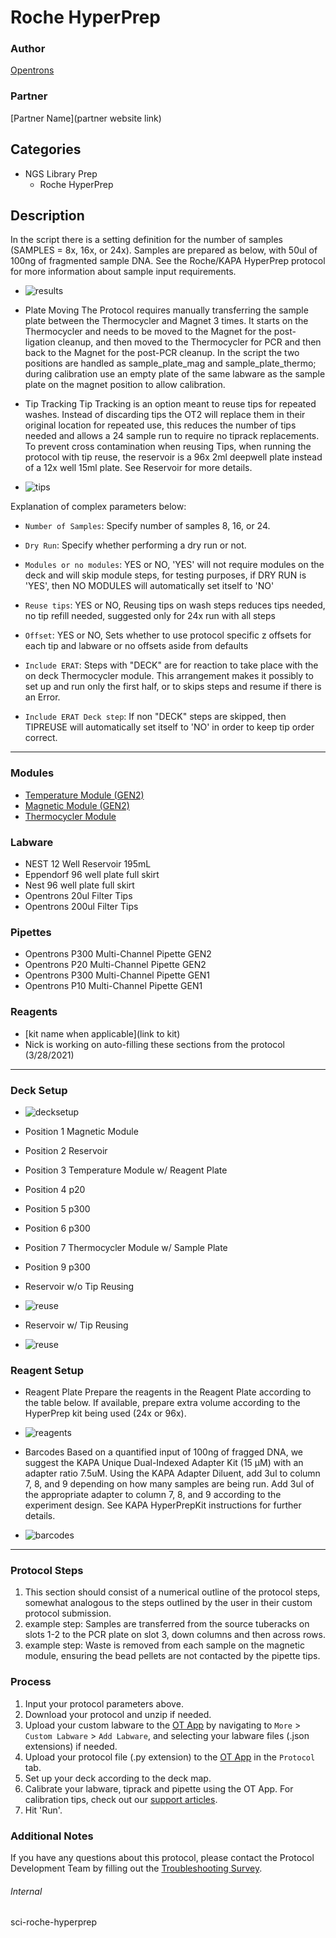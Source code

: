 # Roche HyperPrep

### Author
[Opentrons](https://opentrons.com/)

### Partner
[Partner Name](partner website link)

## Categories
* NGS Library Prep
	* Roche HyperPrep

## Description
In the script there is a setting definition for the number of samples (SAMPLES = 8x, 16x, or 24x).  Samples are prepared as below, with 50ul of 100ng of fragmented sample DNA.  See the Roche/KAPA HyperPrep protocol for more information about sample input requirements.
* ![results](https://opentrons-protocol-library-website.s3.amazonaws.com/custom-README-images/sci-roche-hyperprep/1.png)

* Plate Moving
The Protocol requires manually transferring the sample plate between the Thermocycler and Magnet 3 times.  It starts on the Thermocycler and needs to be moved to the Magnet for the post-ligation cleanup, and then moved to the Thermocycler for PCR and then back to the Magnet for the post-PCR cleanup.  In the script the two positions are handled as sample_plate_mag and sample_plate_thermo; during calibration use an empty plate of the same labware as the sample plate on the magnet position to allow calibration.

* Tip Tracking
Tip Tracking is an option meant to reuse tips for repeated washes.  Instead of discarding tips the OT2 will replace them in their original location for repeated use, this reduces the number of tips needed and allows a 24 sample run to require no tiprack replacements.  To prevent cross contamination when reusing Tips, when running the protocol with tip reuse, the reservoir is a 96x 2ml deepwell plate instead of a 12x well 15ml plate.  See Reservoir for more details.
* ![tips](https://opentrons-protocol-library-website.s3.amazonaws.com/custom-README-images/sci-roche-hyperprep/tips.png)


Explanation of complex parameters below:
* `Number of Samples`: Specify number of samples 8, 16, or 24.
* `Dry Run`: Specify whether performing a dry run or not.
* `Modules or no modules`: YES or NO, 'YES' will not require modules on the deck and will skip module steps, for testing purposes, if DRY RUN is 'YES', then NO MODULES will automatically set itself to 'NO'
* `Reuse tips`: YES or NO, Reusing tips on wash steps reduces tips needed, no tip refill needed, suggested only for 24x run with all steps

* `Offset`: YES or NO, Sets whether to use protocol specific z offsets for each tip and labware or no offsets aside from defaults
* `Include ERAT`: Steps with "DECK" are for reaction to take place with the on deck Thermocycler module. This arrangement makes it possibly to set up and run only the first half, or to skips steps and resume if there is an Error.
* `Include ERAT Deck step`: If non "DECK" steps are skipped, then TIPREUSE will automatically set
itself to 'NO' in order to keep tip order correct.



---

### Modules
* [Temperature Module (GEN2)](https://shop.opentrons.com/collections/hardware-modules/products/tempdeck)
* [Magnetic Module (GEN2)](https://shop.opentrons.com/collections/hardware-modules/products/magdeck)
* [Thermocycler Module](https://shop.opentrons.com/collections/hardware-modules/products/thermocycler-module)


### Labware
* NEST 12 Well Reservoir 195mL
* Eppendorf 96 well plate full skirt
* Nest 96 well plate full skirt
* Opentrons 20ul Filter Tips
* Opentrons 200ul Filter Tips

### Pipettes
* Opentrons P300 Multi-Channel Pipette GEN2
* Opentrons P20 Multi-Channel Pipette GEN2
* Opentrons P300 Multi-Channel Pipette GEN1
* Opentrons P10 Multi-Channel Pipette GEN1


### Reagents
* [kit name when applicable](link to kit)
* Nick is working on auto-filling these sections from the protocol (3/28/2021)

---

### Deck Setup
* ![decksetup](https://opentrons-protocol-library-website.s3.amazonaws.com/custom-README-images/sci-roche-hyperprep/Screen+Shot+2022-02-18+at+4.26.51+PM.png)
* Position 1	Magnetic Module
* Position 2	Reservoir
* Position 3	Temperature Module w/ Reagent Plate
* Position 4	p20
* Position 5	p300
* Position 6	p300
* Position 7	Thermocycler Module w/ Sample Plate
* Position 9	p300

* Reservoir w/o Tip Reusing
* ![reuse](https://opentrons-protocol-library-website.s3.amazonaws.com/custom-README-images/sci-roche-hyperprep/with+reuse.png)
* Reservoir w/ Tip Reusing
* ![reuse](https://opentrons-protocol-library-website.s3.amazonaws.com/custom-README-images/sci-roche-hyperprep/without+reuse.png)

### Reagent Setup
* Reagent Plate
Prepare the reagents in the Reagent Plate according to the table below.  If available, prepare extra volume according to the HyperPrep kit being used (24x or 96x).  

* ![reagents](https://opentrons-protocol-library-website.s3.amazonaws.com/custom-README-images/sci-roche-hyperprep/Screen+Shot+2022-02-18+at+4.20.57+PM.png)
* Barcodes
Based on a quantified input of 100ng of fragged DNA, we suggest the KAPA Unique Dual-Indexed Adapter Kit (15 μM) with an adapter ratio 7.5uM.  Using the KAPA Adapter Diluent, add 3ul to column 7, 8, and 9 depending on how many samples are being run.  Add 3ul of the appropriate adapter to column 7, 8, and 9 according to the experiment design.  See KAPA HyperPrepKit instructions for further details.  
* ![barcodes](https://opentrons-protocol-library-website.s3.amazonaws.com/custom-README-images/sci-roche-hyperprep/Screen+Shot+2022-02-18+at+4.18.52+PM.png)

---

### Protocol Steps
1. This section should consist of a numerical outline of the protocol steps, somewhat analogous to the steps outlined by the user in their custom protocol submission.
2. example step: Samples are transferred from the source tuberacks on slots 1-2 to the PCR plate on slot 3, down columns and then across rows.
3. example step: Waste is removed from each sample on the magnetic module, ensuring the bead pellets are not contacted by the pipette tips.

### Process
1. Input your protocol parameters above.
2. Download your protocol and unzip if needed.
3. Upload your custom labware to the [OT App](https://opentrons.com/ot-app) by navigating to `More` > `Custom Labware` > `Add Labware`, and selecting your labware files (.json extensions) if needed.
4. Upload your protocol file (.py extension) to the [OT App](https://opentrons.com/ot-app) in the `Protocol` tab.
5. Set up your deck according to the deck map.
6. Calibrate your labware, tiprack and pipette using the OT App. For calibration tips, check out our [support articles](https://support.opentrons.com/en/collections/1559720-guide-for-getting-started-with-the-ot-2).
7. Hit 'Run'.

### Additional Notes
If you have any questions about this protocol, please contact the Protocol Development Team by filling out the [Troubleshooting Survey](https://protocol-troubleshooting.paperform.co/).

###### Internal
sci-roche-hyperprep
